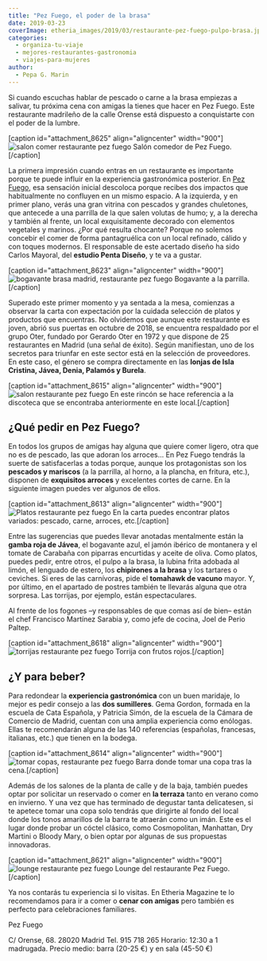 ```yaml
---
title: "Pez Fuego, el poder de la brasa"
date: 2019-03-23
coverImage: etheria_images/2019/03/restaurante-pez-fuego-pulpo-brasa.jpg
categories: 
  - organiza-tu-viaje
  - mejores-restaurantes-gastronomia
  - viajes-para-mujeres
author: 
  - Pepa G. Marin
---
```


Si cuando escuchas hablar de pescado o carne a la brasa empiezas a salivar, tu próxima 
cena con amigas la tienes que hacer en Pez Fuego. Este restaurante madrileño de la calle 
Orense está dispuesto a conquistarte con el poder de la lumbre. 

\[caption id="attachment\_8625" align="aligncenter" width="900"\]![salon comer restaurante pez fuego](etheria_images/2019/03/Espacio-Pez-Fuego.jpg "Salón comedor de Pez Fuego.") Salón comedor de Pez Fuego.\[/caption\]

La primera impresión cuando entras en un restaurante es importante porque te puede influir en la experiencia gastronómica posterior. En [Pez Fuego](http://www.pezfuego.es), esa sensación inicial descoloca porque recibes dos impactos que habitualmente no confluyen en un mismo espacio. A la izquierda, y en primer plano, verás una gran vitrina con pescados y grandes chuletones, que antecede a una parrilla de la que salen volutas de humo; y, a la derecha y también al frente, un local exquisitamente decorado con elementos vegetales y marinos. ¿Por qué resulta chocante? Porque no solemos concebir el comer de forma pantagruélica con un local refinado, cálido y con toques modernos. El responsable de este acertado diseño ha sido Carlos Mayoral, del **estudio Penta Diseño**, y te va a gustar.

\[caption id="attachment\_8623" align="aligncenter" width="900"\]![bogavante brasa madrid, restaurante pez fuego](etheria_images/2019/03/Bogavante-a-la-brasa-pez-fuego.jpg "Bogavante a la parrilla.") Bogavante a la parrilla.\[/caption\]

Superado este primer momento y ya sentada a la mesa, comienzas a observar la carta con expectación por la cuidada selección de platos y productos que encuentras. No olvidemos que aunque este restaurante es joven, abrió sus puertas en octubre de 2018, se encuentra respaldado por el grupo Oter, fundado por Gerardo Oter en 1972 y que dispone de 25 restaurantes en Madrid (una señal de éxito). Según manifiestan, uno de los secretos para triunfar en este sector está en la selección de proveedores. En este caso, el género se compra directamente en las **lonjas de Isla Cristina, Jávea, Denia, Palamós y Burela**.

\[caption id="attachment\_8615" align="aligncenter" width="900"\]![salon restaurante pez fuego](etheria_images/2019/03/Restaurante-Pez-Fuego-madrid.jpg "Otra de los rincones del restaurante Pez Fuego.") En este rincón se hace referencia a la discoteca que se encontraba anteriormente en este local.\[/caption\]

## ¿Qué pedir en Pez Fuego?

En todos los grupos de amigas hay alguna que quiere comer ligero, otra que no es de pescado, las que adoran los arroces... En Pez Fuego tendrás la suerte de satisfacerlas a todas porque, aunque los protagonistas son los **pescados y mariscos** (a la parrilla, al horno, a la plancha, en fritura, etc.), disponen de **exquisitos arroces** y excelentes cortes de carne. En la siguiente imagen puedes ver algunos de ellos.

\[caption id="attachment\_8613" align="aligncenter" width="900"\]![Platos restaurante pez fuego](etheria_images/2019/03/platos-restaurante-pez-fuego.jpg "En la carta puedes encontrar platos variados: pescado, carne, arroces, etc.") En la carta puedes encontrar platos variados: pescado, carne, arroces, etc.\[/caption\]

Entre las sugerencias que puedes llevar anotadas mentalmente están la **gamba roja de Jávea**, el bogavante azul, el jamón ibérico de montanera y el tomate de Carabaña con piparras encurtidas y aceite de oliva. Como platos, puedes pedir, entre otros, el pulpo a la brasa, la lubina frita adobada al limón, el lenguado de estero, los **chipirones a la brasa** y los tartares o ceviches. Si eres de las carnívoras, pide el **tomahawk de vacuno** mayor. Y, por último, en el apartado de postres también te llevarás alguna que otra sorpresa. Las torrijas, por ejemplo, están espectaculares.

Al frente de los fogones –y responsables de que comas así de bien– están el chef Francisco Martínez Sarabia y, como jefe de cocina, Joel de Perio Paltep.

\[caption id="attachment\_8618" align="aligncenter" width="900"\]![torrijas restaurante pez fuego](etheria_images/2019/03/restaurante-pez-fuego-torrija.jpg "Torrija con frutos rojos.") Torrija con frutos rojos.\[/caption\]

## ¿Y para beber?

Para redondear la **experiencia gastronómica** con un buen maridaje, lo mejor es pedir consejo a las **dos sumilleres**. Gema Gordon, formada en la escuela de Cata Española, y Patricia Simón, de la escuela de la Cámara de Comercio de Madrid, cuentan con una amplia experiencia como enólogas. Ellas te recomendarán alguna de las 140 referencias (españolas, francesas, italianas, etc.) que tienen en la bodega.

\[caption id="attachment\_8614" align="aligncenter" width="900"\]![tomar copas, restaurante pez fuego](etheria_images/2019/03/restaurante-pez-fuego-copas.jpg "Barra donde tomar una copa tras la cena.") Barra donde tomar una copa tras la cena.\[/caption\]

Además de los salones de la planta de calle y de la baja, también puedes optar por solicitar un reservado o comer en **la terraza** tanto en verano como en invierno. Y una vez que has terminado de degustar tanta delicatesen, si te apetece tomar una copa solo tendrás que dirigirte al fondo del local donde los tonos amarillos de la barra te atraerán como un imán. Este es el lugar donde probar un cóctel clásico, como Cosmopolitan, Manhattan, Dry Martini o Bloody Mary, o bien optar por algunas de sus propuestas innovadoras.

\[caption id="attachment\_8621" align="aligncenter" width="900"\]![lounge restaurante pez fuego](etheria_images/2019/03/Zona-lounge-pez-fuego.jpg "Lounge del restaurante Pez Fuego.") Lounge del restaurante Pez Fuego.\[/caption\]

Ya nos contarás tu experiencia si lo visitas. En Etheria Magazine te lo recomendamos para ir a comer o **cenar con amigas** pero también es perfecto para celebraciones familiares.

Pez Fuego 

C/ Orense, 68. 28020 Madrid Tel. 915 718 265 Horario: 12:30 a 1 madrugada. Precio medio: barra (20-25 €) y en sala (45-50 €)
